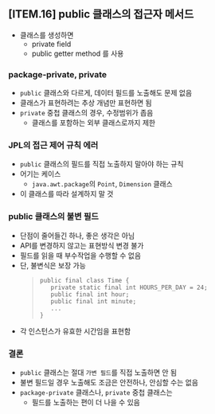 ## [ITEM.16] public 클래스의 접근자 메서드
- 클래스를 생성하면
    - private field
    - public getter method 를 사용

### package-private, private
- `public` 클래스와 다르게, 데이터 필드를 노출해도 문제 없음
- 클래스가 표현하려는 추상 개념만 표현하면 됨
- `private` 중첩 클래스의 경우, 수정범위가 좁음
    - 클래스를 포함하는 외부 클래스로까지 제한

### JPL의 접근 제어 규칙 에러
- `public` 클래스의 필드를 직접 노출하지 말아야 하는 규칙
- 어기는 케이스
    - `java.awt.package`의 `Point`, `Dimension` 클래스
- 이 클래스를 따라 설계하지 말 것

### public 클래스의 불변 필드
- 단점이 줄어들긴 하나, 좋은 생각은 아님
- API를 변경하지 않고는 표현방식 변경 불가
- 필드를 읽을 때 부수작업을 수행할 수 없음
- 단, 불변식은 보장 가능
    >```
    >public final class Time {
    >    private static final int HOURS_PER_DAY = 24;
    >    public final int hour;
    >    public final int minute;
    >    ...
    >}
    >```
- 각 인스턴스가 유효한 시간임을 표현함

### 결론
- `public` 클래스는 절대 `가변 필드`를 직접 노출하면 안 됨
- 불변 필드일 경우 노출해도 조금은 안전하나, 안심할 수는 없음
- `package-private` 클래스나, `private` 중첩 클래스는
    - 필드를 노출하는 편이 더 나을 수 있음